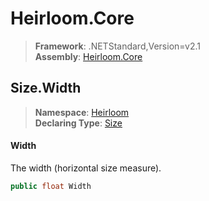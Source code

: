 # Heirloom.Core

> **Framework**: .NETStandard,Version=v2.1  
> **Assembly**: [Heirloom.Core][0]  

## Size.Width

> **Namespace**: [Heirloom][0]  
> **Declaring Type**: [Size][1]  

#### Width

The width (horizontal size measure).

```cs
public float Width
```

[0]: ../../../Heirloom.Core.md
[1]: ../Size.md
